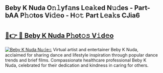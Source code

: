 ## Beby K Nuda O𝚗𝚕yf𝚊ns L𝚎a𝚔ed N𝚞𝚍es - Part-bAA P𝚑𝚘tos Vi𝚍𝚎o - H𝚘𝚝 Part L𝚎a𝚔s CJia6

# <h2><a href="http://kf7978.oniu.top/?m=Beby+K+Nuda">🔗👉 🔴 Beby K Nuda P𝚑ot𝚘𝚜 V𝚒d𝚎o</a></h2>

[![Beby K Nuda Nu𝚍e𝚜](https://i.imgur.com/0qMVB7G.gif)](http://kf7978.oniu.top/?m=Beby+K+Nuda)
Virtual artist and entertainer Beby K Nuda, acclaimed for sharing dance and lifestyle inspiration through popular dance trends and brief films. Compassionate healthcare professional Beby K Nuda, celebrated for their dedication and kindness in caring for others.  
